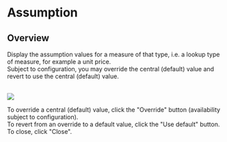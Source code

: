 # Assumption
## Overview
Display the assumption values for a measure of that type, i.e. a lookup type of measure, for example a unit price.<br/>
Subject to configuration, you may override the central (default) value and revert to use the central (default) value.<br/>
<br/>

![](https://profitbasedocs.blob.core.windows.net/plannerimages/assumption.JPG)

To override a central (default) value, click the "Override" button (availability subject to configuration).<br/>
To revert from an override to a default value, click the "Use default" button.
To close, click "Close".
